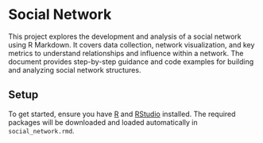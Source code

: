# Social Network
This project explores the development and analysis of a social network using R Markdown. It covers data collection, network visualization, and key metrics to understand relationships and influence within a network. The document provides step-by-step guidance and code examples for building and analyzing social network structures.

## Setup
To get started, ensure you have [R](https://cran.r-project.org/) and [RStudio](https://posit.co/download/rstudio-desktop/) installed. The required packages will be downloaded and loaded automatically in `social_network.rmd`.
